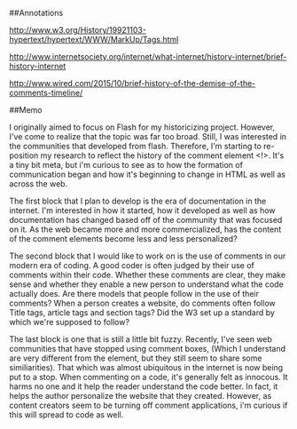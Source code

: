 ##Annotations

http://www.w3.org/History/19921103-hypertext/hypertext/WWW/MarkUp/Tags.html

http://www.internetsociety.org/internet/what-internet/history-internet/brief-history-internet

http://www.wired.com/2015/10/brief-history-of-the-demise-of-the-comments-timeline/





##Memo

I originally aimed to focus on Flash for my historicizing project. However, I've come to realize that the topic was far too broad. Still, I was interested in the communities that developed from flash. Therefore, I'm starting to re-position my research to reflect the history of the comment element <!>. It's a tiny bit meta, but i'm curious to see as to how the formation of communication began and how it's beginning to change in HTML as well as across the web. 

The first block that I plan to develop is the era of documentation in the internet. I'm interested in how it started, how it developed as well as how documentation has changed based off of the community that was focused on it. As the web became more and more commercialized, has the content of the comment elements become less and less personalized? 

The second block that I would like to work on is the use of comments in our modern era of coding. A good coder is often judged by their use of comments within their code. Whether these comments are clear, they make sense and whether they enable a new person to understand what the code actually does. Are there models that people follow in the use of their comments? When a person creates a website, do comments often follow Title tags, article tags and section tags? Did the W3 set up a standard by which we're supposed to follow? 

The last block is one that is still a little bit fuzzy. Recently, I've seen web communities that have stopped using comment boxes, (Which I understand are very different from the element, but they still seem to share some similiarities). That which was almost ubiquitous in the internet is now being put to a stop. When commenting on a code, it's generally felt as innocous. It harms no one and it help the reader understand the code better. In fact, it helps the author personalize the website that they created. However, as content creators seem to be turning off comment applications, i'm curious if this will spread to code as well. 